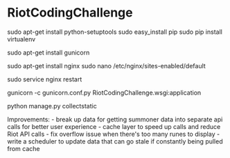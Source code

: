 RiotCodingChallenge
===================
sudo apt-get install python-setuptools
sudo easy_install pip
sudo pip install virtualenv

sudo apt-get install gunicorn

sudo apt-get install nginx
sudo nano /etc/nginx/sites-enabled/default

sudo service nginx restart

gunicorn -c gunicorn.conf.py RiotCodingChallenge.wsgi:application

python manage.py collectstatic

Improvements:
	- break up data for getting summoner data into separate api calls for better user experience
	- cache layer to speed up calls and reduce Riot API calls
	- fix overflow issue when there's too many runes to display
	- write a scheduler to update data that can go stale if constantly being pulled from cache